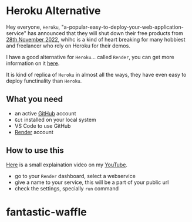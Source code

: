 # Heroku Alternative
Hey everyone, `Heroku`, "a-popular-easy-to-deploy-your-web-application-service" has announced that they will shut down their free products from [28th November 2022](https://help.heroku.com/RSBRUH58/removal-of-heroku-free-product-plans-faq), whihc is a kind of heart breaking for many hobbiest and freelancer who rely on Heroku for their demos.

I have a good alternative for `Heroku`... called `Render`, you can get more information on it [here](https://render.com/).

It is kind of replica of `Heroku` in almost all the ways, they have even easy to deploy functinality than `Heroku`.

## What you need
* an active [GitHub]() account
* `Git` installed on your local system
* VS Code to use GitHub
* [Render](https://render.com/) account

## How to use this
[Here]() is a small explaination video on my [YouTube](https://www.youtube.com/channel/UCOT01XvBSj12xQsANtTeAcQ).

* go to your `Render` dashboard, select a webservice
* give a name to your service, this will be a part of your public url
* check the settings, specially `run` command

# fantastic-waffle
